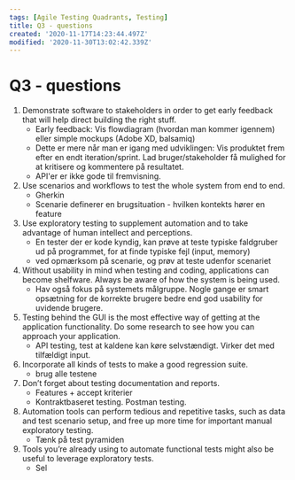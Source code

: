 ```yaml
---
tags: [Agile Testing Quadrants, Testing]
title: Q3 - questions
created: '2020-11-17T14:23:44.497Z'
modified: '2020-11-30T13:02:42.339Z'
---
```


# Q3 - questions

1. Demonstrate software to stakeholders in order to get early feedback that will help direct building the right stuff.
    - Early feedback: Vis flowdiagram (hvordan man kommer igennem) eller simple mockups (Adobe XD, balsamiq)
    - Dette er mere når man er igang med udviklingen: Vis produktet frem efter en endt iteration/sprint. Lad bruger/stakeholder få mulighed for at kritisere og kommentere på resultatet.  
    - API'er er ikke gode til fremvisning.
2. Use scenarios and workflows to test the whole system from end to end.
    - Gherkin
    - Scenarie definerer en brugsituation - hvilken kontekts hører en feature
3. Use exploratory testing to supplement automation and to take advantage of human intellect and perceptions.
    - En tester der er kode kyndig, kan prøve at teste typiske faldgruber ud på programmet, for at finde typiske fejl (input, memory)
    - ved opmærksom på scenarie, og prøv at teste udenfor scenariet
4. Without usability in mind when testing and coding, applications can become shelfware. Always be aware of how the system is being used.
    - Hav også fokus på systemets målgruppe. Nogle gange er smart opsætning for de korrekte brugere bedre end god usability for uvidende brugere.
5. Testing behind the GUI is the most effective way of getting at the application functionality. Do some research to see how you can approach your application.
    - API testing, test at kaldene kan køre selvstændigt. Virker det med tilfældigt input.
6. Incorporate all kinds of tests to make a good regression suite.
    - brug alle testene
7. Don’t forget about testing documentation and reports.
    - Features + accept kriterier
    - Kontraktbaseret testing. Postman testing.
8. Automation tools can perform tedious and repetitive tasks, such as data and test scenario setup, and free up more time for important manual exploratory testing.
    - Tænk på test pyramiden
9. Tools you’re already using to automate functional tests might also be useful to leverage exploratory tests.
    - Sel

